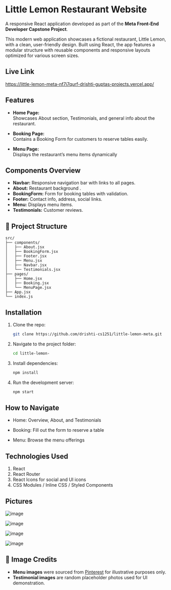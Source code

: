 # Little Lemon Restaurant Website

A responsive React application developed as part of the  **Meta Front-End Developer Capstone Project**.

This modern web application showcases a fictional restaurant, Little Lemon, with a clean, user-friendly design. Built using React, the app features a modular structure with reusable components and responsive layouts optimized for various screen sizes.

## Live Link
https://little-lemon-meta-nf7i7qurf-drishti-guptas-projects.vercel.app/

## Features

- **Home Page:**  
  Showcases About section, Testimonials, and general info about the restaurant.

- **Booking Page:**  
  Contains a Booking Form for customers to reserve tables easily.

- **Menu Page:**  
  Displays the restaurant’s menu items dynamically

## Components Overview

- **Navbar:** Responsive navigation bar with links to all pages.  
- **About:** Restaurant background .  
- **BookingForm:** Form for booking tables with validation.  
- **Footer:** Contact info, address, social links.  
- **Menu:** Displays menu items.  
- **Testimonials:** Customer reviews.

## 📁 Project Structure

```
src/
├── components/
│   ├── About.jsx
│   ├── BookingForm.jsx
│   ├── Footer.jsx
│   ├── Menu.jsx
│   ├── Navbar.jsx
│   └── Testimonials.jsx
├── pages/
│   ├── Home.jsx
│   ├── Booking.jsx
│   └── MenuPage.jsx
├── App.jsx
└── index.js
```


## Installation

1. Clone the repo:

    ```bash
    git clone https://github.com/drishti-cs1251/little-lemon-meta.git
    ```

2. Navigate to the project folder:

    ```bash
    cd little-lemon-
    ```

3. Install dependencies:

    ```bash
    npm install
    ```

4. Run the development server:

    ```bash
    npm start
    ```

## How to Navigate

- Home: Overview, About, and Testimonials

- Booking: Fill out the form to reserve a table

- Menu: Browse the menu offerings

## Technologies Used
1. React
2. React Router
3. React Icons for social and UI icons
4. CSS Modules / Inline CSS / Styled Components

## Pictures

 ![image](https://github.com/user-attachments/assets/4f75becc-b4d5-48bc-9ea4-8101c385b312)
 
![image](https://github.com/user-attachments/assets/249317cf-6e91-4149-b679-e58ab43201f7)

![image](https://github.com/user-attachments/assets/f4a4b6df-9bea-4842-a173-047ea85bc64c)

![image](https://github.com/user-attachments/assets/5f72c860-63c3-4f92-b3e3-3c67ce271ff6)

## 📸 Image Credits

- **Menu images** were sourced from [Pinterest](https://www.pinterest.com/) for illustrative purposes only.
- **Testimonial images** are random placeholder photos used for UI demonstration.
